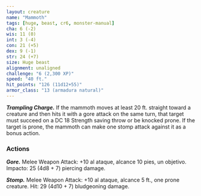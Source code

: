 ```yaml
---
layout: creature
name: "Mammoth"
tags: [huge, beast, cr6, monster-manual]
cha: 6 (-2)
wis: 11 (0)
int: 3 (-4)
con: 21 (+5)
dex: 9 (-1)
str: 24 (+7)
size: Huge beast
alignment: unaligned
challenge: "6 (2,300 XP)"
speed: "40 ft."
hit_points: "126 (11d12+55)"
armor_class: "13 (armadura natural)"
---
```


***Trampling Charge.*** If the mammoth moves at least 20 ft. straight toward a creature and then hits it with a gore attack on the same turn, that target must succeed on a DC 18 Strength saving throw or be knocked prone. If the target is prone, the mammoth can make one stomp attack against it as a bonus action.

### Actions

***Gore.*** Melee Weapon Attack: +10 al ataque, alcance 10 pies, un objetivo. Impacto: 25 (4d8 + 7) piercing damage.

***Stomp.*** Melee Weapon Attack: +10 al ataque, alcance 5 ft., one prone creature. Hit: 29 (4d10 + 7) bludgeoning damage.